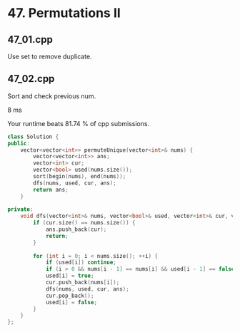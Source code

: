 # 47. Permutations II

## 47_01.cpp
Use set to remove duplicate.

## 47_02.cpp
Sort and check previous num.

8 ms

Your runtime beats 81.74 % of cpp submissions.

```cpp
class Solution {
public:
    vector<vector<int>> permuteUnique(vector<int>& nums) {
        vector<vector<int>> ans;
        vector<int> cur;
        vector<bool> used(nums.size());
        sort(begin(nums), end(nums));
        dfs(nums, used, cur, ans);
        return ans;
    }
    
private:
    void dfs(vector<int>& nums, vector<bool>& used, vector<int>& cur, vector<vector<int>>& ans) {
        if (cur.size() == nums.size()) {
            ans.push_back(cur);
            return;
        }
        
        for (int i = 0; i < nums.size(); ++i) {
            if (used[i]) continue;
            if (i > 0 && nums[i - 1] == nums[i] && used[i - 1] == false) continue;
            used[i] = true;
            cur.push_back(nums[i]);
            dfs(nums, used, cur, ans);
            cur.pop_back();
            used[i] = false;
        }
    }
};
```
